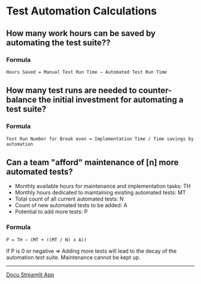 # Test Automation Calculations

## How many work hours can be saved by automating the test suite??

### Formula
`Hours Saved = Manual Test Run Time − Automated Test Run Time`

## How many test runs are needed to counter-balance the initial investment for automating a test suite?

### Formula
`Test Run Number for Break even = Implementation Time / Time savings by automation`

## Can a team "afford" maintenance of [n] more automated tests?

- Monthly available hours for maintenance and implementation tasks: TH
- Monthly hours dedicated to maintaining existing automated tests: MT 
- Total count of all current automated tests: N 
- Count of new automated tests to be added: A 
- Potential to add more tests: P

### Formula
`P = TH – (MT + ((MT / N) x A))`

If P is 0 or negative 
=> Adding more tests will lead to the decay of the automation test suite. Maintenance cannot be kept up.

***

[Docu Streamlit App](docs/Streamlit-App.md)
